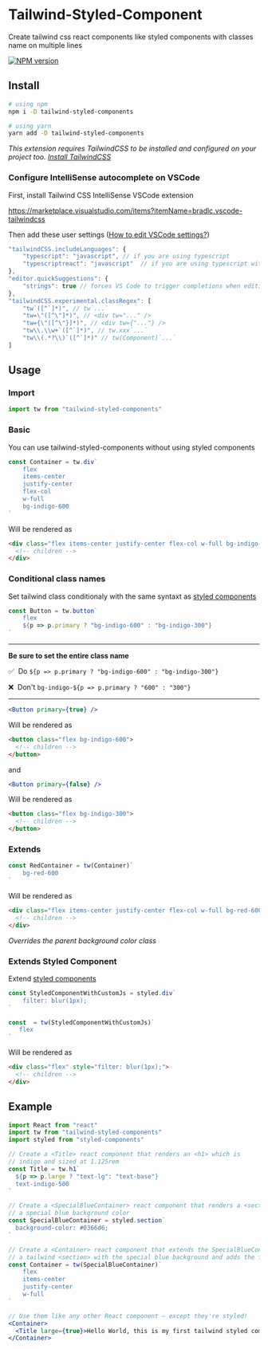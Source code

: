 # Tailwind-Styled-Component

Create tailwind css react components like styled components with classes name on multiple lines

[![NPM version][npm-image]][npm-url] 

[npm-image]: http://img.shields.io/npm/v/tailwind-styled-components.svg?style=flat-square
[npm-url]: http://npmjs.org/package/tailwind-styled-components

## Install

```bash
# using npm
npm i -D tailwind-styled-components

# using yarn
yarn add -D tailwind-styled-components
```

*This extension requires TailwindCSS to be installed and configured on your project too. [Install TailwindCSS](https://tailwindcss.com/docs/installation)*

### Configure IntelliSense autocomplete on VSCode

First, install Tailwind CSS IntelliSense VSCode extension

https://marketplace.visualstudio.com/items?itemName=bradlc.vscode-tailwindcss

Then add these user settings ([How to edit VSCode settings?](https://code.visualstudio.com/docs/getstarted/settings))

```js
"tailwindCSS.includeLanguages": {
    "typescript": "javascript", // if you are using typescript
    "typescriptreact": "javascript"  // if you are using typescript with react
},
"editor.quickSuggestions": {
    "strings": true // forces VS Code to trigger completions when editing "string" content
},
"tailwindCSS.experimental.classRegex": [
    "tw`([^`]*)", // tw`...`
    "tw=\"([^\"]*)", // <div tw="..." />
    "tw={\"([^\"}]*)", // <div tw={"..."} />
    "tw\\.\\w+`([^`]*)", // tw.xxx`...`
    "tw\\(.*?\\)`([^`]*)" // tw(Component)`...`
]
```

## Usage

### Import


```js
import tw from "tailwind-styled-components"
```

### Basic

You can use tailwind-styled-components without using styled components

```js
const Container = tw.div`
    flex
    items-center
    justify-center
    flex-col
    w-full
    bg-indigo-600
`
```

Will be rendered as

```html
<div class="flex items-center justify-center flex-col w-full bg-indigo-600">
  <!-- children -->
</div>
```


### Conditional class names

Set tailwind class conditionaly with the same syntaxt as [styled components](https://styled-components.com/docs/basics#adapting-based-on-props)

```js
const Button = tw.button`
    flex
    ${p => p.primary ? "bg-indigo-600" : "bg-indigo-300"}
`
```
---
**Be sure to set the entire class name**

✅ &nbsp;Do `${p => p.primary ? "bg-indigo-600" : "bg-indigo-300"}`

❌ &nbsp;Don't `bg-indigo-${p => p.primary ? "600" : "300"}`

---

```jsx
<Button primary={true} />
```

Will be rendered as

```html
<button class="flex bg-indigo-600">
  <!-- children -->
</button>
```

and

```jsx
<Button primary={false} />
```

Will be rendered as

```html
<button class="flex bg-indigo-300">
  <!-- children -->
</button>
```


### Extends

```js
const RedContainer = tw(Container)`
    bg-red-600
`
```

Will be rendered as

```html
<div class="flex items-center justify-center flex-col w-full bg-red-600">
  <!-- children -->
</div>
```

*Overrides the parent background color class*


### Extends Styled Component

Extend [styled components](https://github.com/styled-components/styled-components)


```js
const StyledComponentWithCustomJs = styled.div`
    filter: blur(1px);
`

const  = tw(StyledComponentWithCustomJs)`
   flex
`
```

Will be rendered as

```html
<div class="flex" style="filter: blur(1px);">
  <!-- children -->
</div>
```


## Example

```jsx
import React from "react"
import tw from "tailwind-styled-components"
import styled from "styled-components"

// Create a <Title> react component that renders an <h1> which is
// indigo and sized at 1.125rem
const Title = tw.h1`
  ${p => p.large ? "text-lg": "text-base"}
  text-indigo-500
`

// Create a <SpecialBlueContainer> react component that renders a <section> with
// a special blue background color
const SpecialBlueContainer = styled.section`
  background-color: #0366d6;
`

// Create a <Container> react component that extends the SpecialBlueContainer to render
// a tailwind <section> with the special blue background and adds the flex classes 
const Container = tw(SpecialBlueContainer)`
    flex
    items-center
    justify-center
    w-full
`

// Use them like any other React component – except they're styled!
<Container>
  <Title large={true}>Hello World, this is my first tailwind styled component!</Title>
</Container>
```
